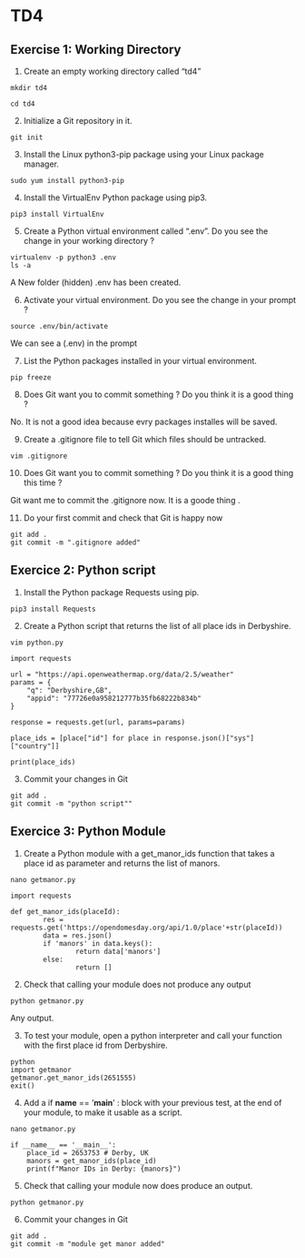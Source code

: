 # TD4

## Exercise 1: Working Directory

1. Create an empty working directory called “td4”
```
mkdir td4
```
```
cd td4
```
2. Initialize a Git repository in it.
```
git init
```
3. Install the Linux python3-pip package using your Linux package manager.
```
sudo yum install python3-pip
```
4. Install the VirtualEnv Python package using pip3.
```
pip3 install VirtualEnv
```
5. Create a Python virtual environment called “.env”. Do you see the change in your working directory ?
```
virtualenv -p python3 .env
ls -a
```
A New folder (hidden) .env has been created.

6. Activate your virtual environment. Do you see the change in your prompt ?
```
source .env/bin/activate
```
We can see a (.env) in the prompt

7. List the Python packages installed in your virtual environment.
```
pip freeze
```
8. Does Git want you to commit something ? Do you think it is a good thing ?

No. It is not a good idea because evry packages installes will be saved.

9. Create a .gitignore file to tell Git which files should be untracked.
```
vim .gitignore
```
10. Does Git want you to commit something ? Do you think it is a good thing this time ?

Git want me to commit the .gitignore now. It is a goode thing .

11. Do your first commit and check that Git is happy now
```
git add .
git commit -m ".gitignore added"
```

## Exercice 2: Python script

1. Install the Python package Requests using pip.
```
pip3 install Requests
```
2. Create a Python script that returns the list of all place ids in Derbyshire.
```
vim python.py
```
```
import requests

url = "https://api.openweathermap.org/data/2.5/weather"
params = {
    "q": "Derbyshire,GB",
    "appid": "77726e0a958212777b35fb68222b834b"
}

response = requests.get(url, params=params)

place_ids = [place["id"] for place in response.json()["sys"]["country"]]

print(place_ids)
```
3. Commit your changes in Git
```
git add .
git commit -m "python script""
```

## Exercice 3: Python Module

1. Create a Python module with a get_manor_ids function that takes a place id as parameter and returns the list of manors.
```
nano getmanor.py
```
```
import requests

def get_manor_ids(placeId):
        res = requests.get('https://opendomesday.org/api/1.0/place'+str(placeId))
        data = res.json()
        if 'manors' in data.keys():
                return data['manors']
        else:
                return []
 ```
 
 2. Check that calling your module does not produce any output
 ```
 python getmanor.py
 ```
 Any output.
 
 3. To test your module, open a python interpreter and call your function with the first place id from Derbyshire.
```
python
import getmanor
getmanor.get_manor_ids(2651555)
exit()
```
4. Add a if __name__ == ’__main__’ : block with your previous test, at the end of your module, to make it usable as a script.
```
nano getmanor.py
```
```
if __name__ == '__main__':
    place_id = 2653753 # Derby, UK
    manors = get_manor_ids(place_id)
    print(f"Manor IDs in Derby: {manors}")
```
5. Check that calling your module now does produce an output.
```
python getmanor.py
```
6. Commit your changes in Git
```
git add .
git commit -m "module get manor added"
```

